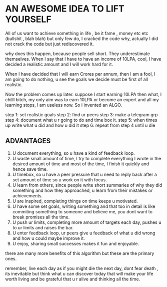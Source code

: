 # AN AWESOME IDEA TO LIFT YOURSELF

All of us want to achieve something in life , be it fame , money etc etc (bullshit , blah blah) but only few do, I cracked the code why, actually I did not crack the code but just rediscovered it.

why does this happen, because people sell short. They underestimate themselves. When I say that I have to have an income of 10LPA, cool, I have decided a realistic amount and I will work hard for it.

When I have decided that I will earn Crores per annum, then I am a fool, I am going to do nothing, u see the goals we decide must be first of all realistic.

Now the problem comes up later. suppose I start earning 10LPA then what, I chilll bitch, my only aim was to earn 10LPA or become an expert and all my learning stops, I am useless now. So i invented an ALGO.

step 1: set realistic goals
step 2: find ur peers
step 3: make a telegram grp
step 4: document what u r going to do and time box it.
step 5: when times up write what u did and how u did it
step 6: repeat from step 4 until u die

## ADVANTAGES
1. U document everything, so u have a kind of feedback loop.
2. U waste small amount of time, I try to complete everything I wrote in the desired amount of time and most of the time, I finish it quickly and hence save time.
3. U timebox, so u have a peer pressure that u need to reply back after a set amount of time so u work on it with focus.
4. U learn from others, since people write short summaries of why they did something and how they approached, u learn from their mistakes or achievements.
5. U are inspired, completing things on time keeps u motivated.
6. U have some set goals, writing something and that too in detail is like commiting something to someone and believe me, you dont want to break promises all the time.
7. U push ur limits, completing more amount of targets each day, pushes u to ur limits and raises the bar.
8. U enter feedback loop, ur peers give u feedback of what u did wrong and how u could maybe improve it.
9. U enjoy, sharing small successes makes it fun and enjoyable.

there are many more benefits of this algorithm but these are the primary ones.

remember, live each day as if you might die the next day, dont fear death , its inevitable
but think what u can discover today that will make your life worth living and be grateful that u r alive and thinking all the time.
